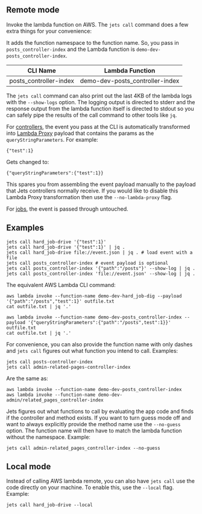 ## Remote mode

Invoke the lambda function on AWS. The `jets call` command does a few extra things for your convenience:

It adds the function namespace to the function name.  So, you pass in `posts_controller-index` and the Lambda function is `demo-dev-posts_controller-index`.

CLI Name | Lambda Function
--- | ---
posts_controller-index | demo-dev-posts_controller-index

The `jets call` command can also print out the last 4KB of the lambda logs with the `--show-logs` option. The logging output is directed to stderr and the response output from the lambda function itself is directed to stdout so you can safely pipe the results of the call command to other tools like `jq`.

For [controllers](http://rubyonjets.com/docs/controllers/), the event you pass at the CLI is automatically transformed into [Lambda Proxy](https://docs.aws.amazon.com/apigateway/latest/developerguide/set-up-lambda-proxy-integrations.html) payload that contains the params as the `queryStringParameters`.  For example:

    {"test":1}

Gets changed to:

    {"queryStringParameters":{"test":1}}

This spares you from assembling the event payload manually to the payload that Jets controllers normally receive.  If you would like to disable this Lambda Proxy transformation then use the `--no-lambda-proxy` flag.

For [jobs](http://rubyonjets.com/docs/jobs/), the event is passed through untouched.

## Examples

    jets call hard_job-drive '{"test":1}'
    jets call hard_job-drive '{"test":1}' | jq .
    jets call hard_job-drive file://event.json | jq . # load event with a file
    jets call posts_controller-index # event payload is optional
    jets call posts_controller-index '{"path":"/posts"}' --show-log | jq .
    jets call posts_controller-index 'file://event.json' --show-log | jq .

The equivalent AWS Lambda CLI command:

    aws lambda invoke --function-name demo-dev-hard_job-dig --payload '{"path":"/posts","test":1}' outfile.txt
    cat outfile.txt | jq '.'

    aws lambda invoke --function-name demo-dev-posts_controller-index --payload '{"queryStringParameters":{"path":"/posts",test":1}}' outfile.txt
    cat outfile.txt | jq '.'

For convenience, you can also provide the function name with only dashes and `jets call` figures out what function you intend to call. Examples:

    jets call posts-controller-index
    jets call admin-related-pages-controller-index

Are the same as:

    aws lambda invoke --function-name demo-dev-posts_controller-index
    aws lambda invoke --function-name demo-dev-admin/related_pages_controller-index

Jets figures out what functions to call by evaluating the app code and finds if the controller and method exists.  If you want to turn guess mode off and want to always explicitly provide the method name use the `--no-guess` option.  The function name will then have to match the lambda function without the namespace. Example:

    jets call admin-related_pages_controller-index --no-guess

## Local mode

Instead of calling AWS lambda remote, you can also have `jets call` use the code directly on your machine.  To enable this, use the `--local` flag. Example:

    jets call hard_job-drive --local

